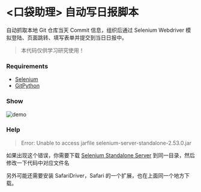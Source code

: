 # <口袋助理> 自动写日报脚本

自动抓取本地 Git 仓库当天 Commit 信息，组织后通过 Selenium Webdriver 模拟登陆、页面跳转、填写表单并提交到当日日报中。

> 本代码仅供学习研究使用！

### Requirements
- [Selenium](http://www.seleniumhq.org)
- [GitPython](https://github.com/gitpython-developers/GitPython)

### Show

![demo](https://raw.githubusercontent.com/isaced/KD77AutomationWorkDaily/master/demo.gif)

### Help

> Error: Unable to access jarfile selenium-server-standalone-2.53.0.jar

如果出现这个错误，你需要下载 [Selenium Standalone Server](http://www.seleniumhq.org/download/) 到同一目录，然后修改一下代码中对应文件名

另外可能还需要安装 SafariDriver，Safari 的一个扩展，也在上面同一个地方下载。

